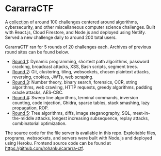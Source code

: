 # CararraCTF

A [collection](https://cararra-ctf.netlify.app/) of around 100 challenges centered around algorithms, cybersecurity, and other miscellaneous computer science challenges. Built with React.js, Cloud Firestore, and Node.js and deployed using Netlify. Served a new challenge daily to around 200 total users.

CararraCTF ran for 5 rounds of 20 challenges each. Archives of previous round sites can be found below.
- [Round 1](https://r1--cararra-ctf.netlify.app/challenges): Dynamic programming, shortest path algorithms, password cracking, broadcast attacks, XSS, Bash scripts, segment trees.
- [Round 2](https://r2--cararra-ctf.netlify.app/): Git, clustering, tiling, websockets, chosen plaintext attacks, reversing, cookies, JWTs, web scraping.
- [Round 3](https://r3--cararra-ctf.netlify.app/): Number theory, binary search, forensics, OCR, string algorithms, web crawling, HTTP requests, greedy algorithms, padding oracle attacks, AES-CBC.
- [Round 4](https://r4--cararra-ctf.netlify.app/): Sweep line algorithms, terminal commands, inversion counting, code injection, Ghidra, sparse tables, stack smashing, lazy propagation, ROP.
- [Round 5](https://r5--cararra-ctf.netlify.app/): Tree algorithms, diffs, image steganography, SQL, meet-in-the-middle attacks, longest increasing subsequence, replay attacks, combinatorial optimization.

The source code for the file server is available in this repo. Exploitable files, programs, websockets, and servers were built with Node.js and deployed using Heroku. Frontend source code can be found at https://github.com/rohanku/cararra-ctf.
